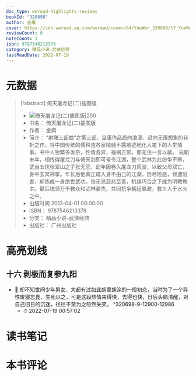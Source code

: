 ```yaml
---
doc_type: weread-highlights-reviews
bookId: "320698"
author: 金庸
cover: https://cdn.weread.qq.com/weread/cover/64/YueWen_320698/t7_YueWen_320698.jpg
reviewCount: 0
noteCount: 1
isbn: 9787546213378
category: 精品小说-武侠经典
lastReadDate: 2022-07-19
---
```

# 元数据
> [!abstract] 倚天屠龙记(二)插图版
> - ![ 倚天屠龙记(二)插图版|200](https://cdn.weread.qq.com/weread/cover/64/YueWen_320698/t7_YueWen_320698.jpg)
> - 书名： 倚天屠龙记(二)插图版
> - 作者： 金庸
> - 简介： “射雕三部曲”之第三部，金庸作品趋向浪漫、趋向无限想象的转折之作。将中国传统的儒释道各家精髓不露痕迹地化入笔下的人生情事。书中人物繁多发杂，性情各异，福祸正邪，都无法一言以蔽。
元朝末年，相传得屠龙刀与倚天剑即可号令江湖，整个武林为此纷争不断。武当五侠张翠山之子张无忌，幼年因卷入屠龙刀风波，以致父母双亡，身中玄冥神掌。年长后他真正踏入身不由己的江湖，历尽险恶，频遭陷害，却练成一身绝世武功。张无忌慈悲至善，机缘巧合之下成为明教教主。最后统领万千教众和武林豪杰，共同抗争朝廷暴政，救世人于水火之中。
> - 出版时间 2013-04-01 00:00:00
> - ISBN： 9787546213378
> - 分类： 精品小说-武侠经典
> - 出版社： 广州出版社

# 高亮划线

## 十六 剥极而复参九阳


- 📌 却不知世间少年男女，大都有过如此胡里胡涂的一段初恋，当时为了一个异性废寝忘食，生死以之，可是这段热情来得快，去得也快，日后头脑清醒，对自己旧日的沉迷，往往不禁为之哑然失笑。 ^320698-9-12900-12986
    - ⏱ 2022-07-19 00:57:02 
# 读书笔记

# 本书评论
